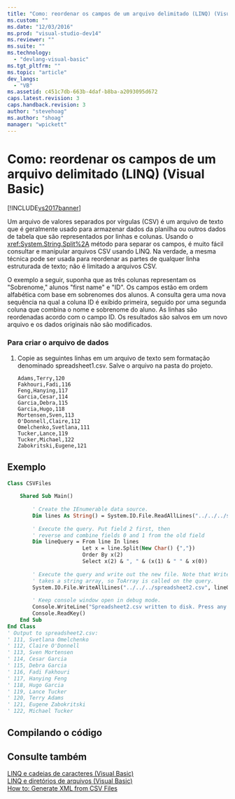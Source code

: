 ```yaml
---
title: "Como: reordenar os campos de um arquivo delimitado (LINQ) (Visual Basic) | Microsoft Docs"
ms.custom: ""
ms.date: "12/03/2016"
ms.prod: "visual-studio-dev14"
ms.reviewer: ""
ms.suite: ""
ms.technology: 
  - "devlang-visual-basic"
ms.tgt_pltfrm: ""
ms.topic: "article"
dev_langs: 
  - "VB"
ms.assetid: c451c7db-663b-4daf-b8ba-a2093095d672
caps.latest.revision: 3
caps.handback.revision: 3
author: "stevehoag"
ms.author: "shoag"
manager: "wpickett"
---
```

# Como: reordenar os campos de um arquivo delimitado (LINQ) (Visual Basic)
[!INCLUDE[vs2017banner](../../../../csharp/includes/vs2017banner.md)]

Um arquivo de valores separados por vírgulas \(CSV\) é um arquivo de texto que é geralmente usado para armazenar dados da planilha ou outros dados de tabela que são representados por linhas e colunas. Usando o <xref:System.String.Split%2A> método para separar os campos, é muito fácil consultar e manipular arquivos CSV usando LINQ. Na verdade, a mesma técnica pode ser usada para reordenar as partes de qualquer linha estruturada de texto; não é limitado a arquivos CSV.  
  
 O exemplo a seguir, suponha que as três colunas representam os "Sobrenome," alunos "first name" e "ID". Os campos estão em ordem alfabética com base em sobrenomes dos alunos. A consulta gera uma nova sequência na qual a coluna ID é exibido primeira, seguido por uma segunda coluna que combina o nome e sobrenome do aluno. As linhas são reordenadas acordo com o campo ID. Os resultados são salvos em um novo arquivo e os dados originais não são modificados.  
  
### Para criar o arquivo de dados  
  
1.  Copie as seguintes linhas em um arquivo de texto sem formatação denominado spreadsheet1.csv. Salve o arquivo na pasta do projeto.  
  
    ```  
    Adams,Terry,120  
    Fakhouri,Fadi,116  
    Feng,Hanying,117  
    Garcia,Cesar,114  
    Garcia,Debra,115  
    Garcia,Hugo,118  
    Mortensen,Sven,113  
    O'Donnell,Claire,112  
    Omelchenko,Svetlana,111  
    Tucker,Lance,119  
    Tucker,Michael,122  
    Zabokritski,Eugene,121  
    ```  
  
## Exemplo  
  
```vb  
Class CSVFiles  
  
    Shared Sub Main()  
  
        ' Create the IEnumerable data source.  
        Dim lines As String() = System.IO.File.ReadAllLines("../../../spreadsheet1.csv")  
  
        ' Execute the query. Put field 2 first, then  
        ' reverse and combine fields 0 and 1 from the old field  
        Dim lineQuery = From line In lines   
                        Let x = line.Split(New Char() {","})   
                        Order By x(2)   
                        Select x(2) & ", " & (x(1) & " " & x(0))  
  
        ' Execute the query and write out the new file. Note that WriteAllLines  
        ' takes a string array, so ToArray is called on the query.  
        System.IO.File.WriteAllLines("../../../spreadsheet2.csv", lineQuery.ToArray())  
  
        ' Keep console window open in debug mode.  
        Console.WriteLine("Spreadsheet2.csv written to disk. Press any key to exit")  
        Console.ReadKey()  
    End Sub  
End Class  
' Output to spreadsheet2.csv:  
' 111, Svetlana Omelchenko  
' 112, Claire O'Donnell  
' 113, Sven Mortensen  
' 114, Cesar Garcia  
' 115, Debra Garcia  
' 116, Fadi Fakhouri  
' 117, Hanying Feng  
' 118, Hugo Garcia  
' 119, Lance Tucker  
' 120, Terry Adams  
' 121, Eugene Zabokritski  
' 122, Michael Tucker  
```  
  
## Compilando o código  
  
## Consulte também  
 [LINQ e cadeias de caracteres \(Visual Basic\)](../../../../visual-basic/programming-guide/concepts/linq/linq-and-strings.md)   
 [LINQ e diretórios de arquivos \(Visual Basic\)](../../../../visual-basic/programming-guide/concepts/linq/linq-and-file-directories.md)   
 [How to: Generate XML from CSV Files](../Topic/How%20to:%20Generate%20XML%20from%20CSV%20Files.md)
